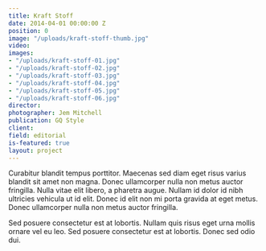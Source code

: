 ```yaml
---
title: Kraft Stoff
date: 2014-04-01 00:00:00 Z
position: 0
image: "/uploads/kraft-stoff-thumb.jpg"
video: 
images:
- "/uploads/kraft-stoff-01.jpg"
- "/uploads/kraft-stoff-02.jpg"
- "/uploads/kraft-stoff-03.jpg"
- "/uploads/kraft-stoff-04.jpg"
- "/uploads/kraft-stoff-05.jpg"
- "/uploads/kraft-stoff-06.jpg"
director: 
photographer: Jem Mitchell
publication: GQ Style
client: 
field: editorial
is-featured: true
layout: project
---
```


Curabitur blandit tempus porttitor. Maecenas sed diam eget risus varius blandit sit amet non magna. Donec ullamcorper nulla non metus auctor fringilla. Nulla vitae elit libero, a pharetra augue. Nullam id dolor id nibh ultricies vehicula ut id elit. Donec id elit non mi porta gravida at eget metus. Donec ullamcorper nulla non metus auctor fringilla.

Sed posuere consectetur est at lobortis. Nullam quis risus eget urna mollis ornare vel eu leo. Sed posuere consectetur est at lobortis. Donec sed odio dui.